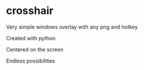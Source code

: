 # crosshair
Very simple windows overlay with any png and hotkey

Created with python

Centered on the screen

Endless possibilities
